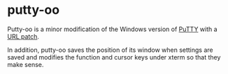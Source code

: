 # putty-oo

Putty-oo is a minor modification of the Windows version of [PuTTY](http://www.chiark.greenend.org.uk/~sgtatham/putty/) with a [URL patch](http://ryara.net/putty-url/).

In addition, putty-oo saves the position of its window when settings are saved and modifies the function and cursor keys under xterm so that they make sense.

